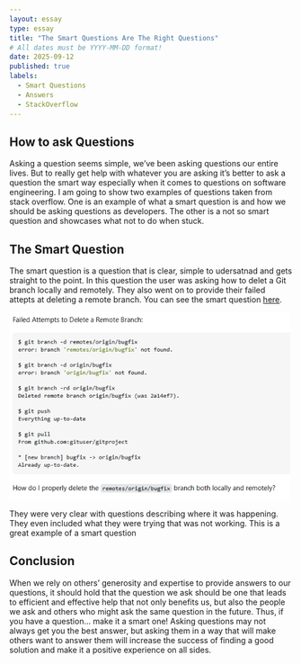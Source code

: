 ```yaml
---
layout: essay
type: essay
title: "The Smart Questions Are The Right Questions"
# All dates must be YYYY-MM-DD format!
date: 2025-09-12
published: true
labels:
  - Smart Questions
  - Answers
  - StackOverflow
---
```


## How to ask Questions 

Asking a question seems simple, we’ve been asking questions our entire lives. But to really get help with whatever you are asking it’s better to ask a question the smart way especially when it comes to questions on software engineering. I am going to show two examples of questions taken from stack overflow. One is an example of what a smart question is and how we should be asking questions as developers. The other is a not so smart question and showcases what not to do when stuck.

## The Smart Question

The smart question is a question that is clear, simple to udersatnad and gets straight to the point. In this question the user was asking how to delet a Git branch locally and remotely. They also went on to provide their failed attepts at deleting a remote branch. You can see the smart question [here](https://stackoverflow.com/questions/2003505/how-do-i-delete-a-git-branch-locally-and-remotely).


<img width = "500px" src ="../img/smart1.png">

They were very clear with questions describing where it was happening. They even included what they were trying that was not working. This is a great example of a smart question  



## Conclusion

When we rely on others’ generosity and expertise to provide answers to our questions, it should hold that the question we ask should be one that leads to efficient and effective help that not only benefits us, but also the people we ask and others who might ask the same question in the future. Thus, if you have a question… make it a smart one! Asking questions may not always get you the best answer, but asking them in a way that will make others want to answer them will increase the success of finding a good solution and make it a positive experience on all sides.
